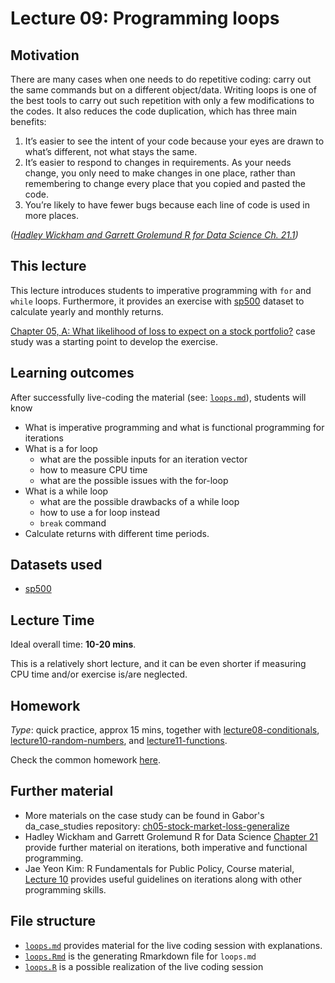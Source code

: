# Lecture 09: Programming loops

## Motivation

There are many cases when one needs to do repetitive coding: carry out the same commands but on a different object/data. Writing loops is one of the best tools to carry out such repetition with only a few modifications to the codes. It also reduces the code duplication, which has three main benefits:

  1. It’s easier to see the intent of your code because your eyes are drawn to what’s different, not what stays the same.
  2. It’s easier to respond to changes in requirements. As your needs change, you only need to make changes in one place, rather than remembering to change every place that you copied and pasted the code.
  3. You’re likely to have fewer bugs because each line of code is used in more places.

*([Hadley Wickham and Garrett Grolemund R for Data Science Ch. 21.1](https://r4ds.had.co.nz/iteration.html))*


## This lecture

This lecture introduces students to imperative programming with `for` and `while` loops. Furthermore, it provides an exercise with [sp500](https://gabors-data-analysis.com/datasets/#sp500) dataset to calculate yearly and monthly returns.

[Chapter 05, A: What likelihood of loss to expect on a stock portfolio?](https://gabors-data-analysis.com/casestudies/#ch05a-what-likelihood-of-loss-to-expect-on-a-stock-portfolio) case study was a starting point to develop the exercise.


## Learning outcomes
After successfully live-coding the material (see: [`loops.md`](https://github.com/gabors-data-analysis/da-coding-rstats/blob/main/lecture09-loops/loops.md)), students will know

- What is imperative programming and what is functional programming for iterations
- What is a for loop
  - what are the possible inputs for an iteration vector
  - how to measure CPU time
  - what are the possible issues with the for-loop
- What is a while loop
  - what are the possible drawbacks of a while loop
  - how to use a for loop instead
  - `break` command
- Calculate returns with different time periods.   

## Datasets used

- [sp500](https://gabors-data-analysis.com/datasets/#sp500)

## Lecture Time

Ideal overall time: **10-20 mins**.

This is a relatively short lecture, and it can be even shorter if measuring CPU time and/or exercise is/are neglected.

## Homework

*Type*: quick practice, approx 15 mins, together with [lecture08-conditionals](https://github.com/gabors-data-analysis/da-coding-rstats/edit/main/lecture08-conditionals), [lecture10-random-numbers](https://github.com/gabors-data-analysis/da-coding-rstats/edit/main/lecture10-random-numbers), and [lecture11-functions](https://github.com/gabors-data-analysis/da-coding-rstats/edit/main/lecture11-functions).

Check the common homework [here](https://github.com/gabors-data-analysis/da-coding-rstats/blob/main/lecture11-functions/README.md).

## Further material
  
  - More materials on the case study can be found in Gabor's da_case_studies repository: [ch05-stock-market-loss-generalize](https://github.com/gabors-data-analysis/da_case_studies/tree/master/ch05-stock-market-loss-generalize)
  - Hadley Wickham and Garrett Grolemund R for Data Science [Chapter 21](https://r4ds.had.co.nz/iteration.html) provide further material on iterations, both imperative and functional programming.
  - Jae Yeon Kim: R Fundamentals for Public Policy, Course material, [Lecture 10](https://github.com/KDIS-DSPPM/r-fundamentals/blob/main/lecture_notes/10_functional_programming.Rmd) provides useful guidelines on iterations along with other programming skills.


## File structure
  
  - [`loops.md`](https://github.com/gabors-data-analysis/da-coding-rstats/blob/main/lecture09-loops/loops.md) provides material for the live coding session with explanations.
  - [`loops.Rmd`](https://github.com/gabors-data-analysis/da-coding-rstats/blob/main/lecture09-loops/loops.Rmd) is the generating Rmarkdown file for `loops.md`
  - [`loops.R`](https://github.com/gabors-data-analysis/da-coding-rstats/blob/main/lecture09-loops/loops.R) is a possible realization of the live coding session

